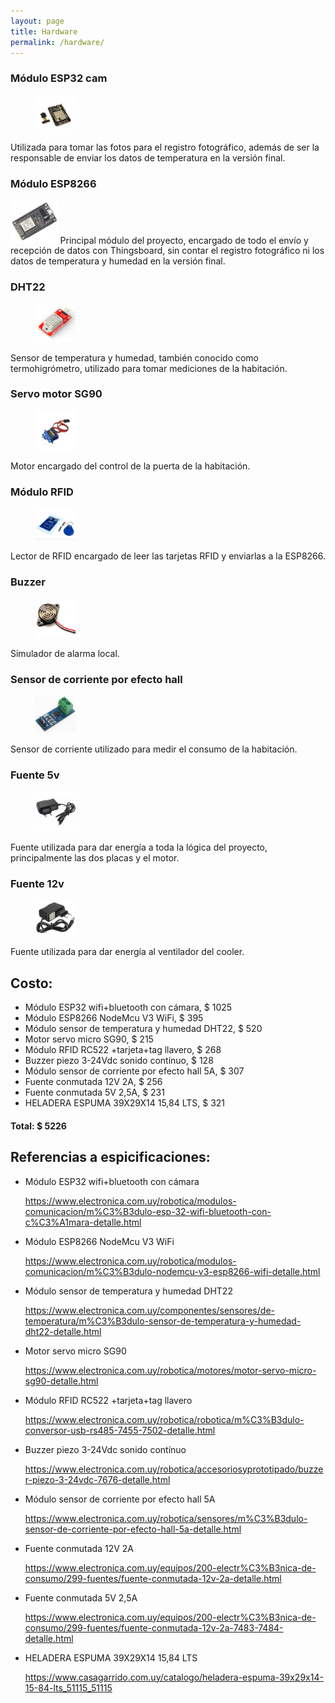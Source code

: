```yaml
---
layout: page
title: Hardware
permalink: /hardware/
---
```

### Módulo ESP32 cam

<figure>
    <img src= "https://raw.githubusercontent.com/SisCom-PI2-2023-2/proyecto-keep-it-cool/main/docs/assets/ESP32Cam.png" width="15%" height="15%">
</figure>


Utilizada para tomar las fotos para el registro fotográfico, además de ser la responsable de enviar los datos de temperatura en la versión final.

### Módulo ESP8266

<div>
    <img src= "https://raw.githubusercontent.com/SisCom-PI2-2023-2/proyecto-keep-it-cool/main/docs/assets/Esp8266.jpg" width="15%" height="15%">
    <span>Principal módulo del proyecto, encargado de todo el envío y recepción de datos con Thingsboard, sin contar el registro fotográfico ni los datos de temperatura y humedad en la versión final.</span>
</div>

### DHT22

<figure>
    <img src= "https://raw.githubusercontent.com/SisCom-PI2-2023-2/proyecto-keep-it-cool/main/docs/assets/dht22.jpg" width="15%" height="15%">
</figure>

Sensor de temperatura y humedad, también conocido como termohigrómetro, utilizado para tomar mediciones de la habitación.

### Servo motor SG90

<figure>
    <img src= "https://raw.githubusercontent.com/SisCom-PI2-2023-2/proyecto-keep-it-cool/main/docs/assets/servo.jpg" width="15%" height="15%">
</figure>

Motor encargado del control de la puerta de la habitación.

### Módulo RFID

<figure>
    <img src= "https://raw.githubusercontent.com/SisCom-PI2-2023-2/proyecto-keep-it-cool/main/docs/assets/rfid.jpg" width="15%" height="15%">
</figure>

Lector de RFID encargado de leer las tarjetas RFID y enviarlas a la ESP8266.

### Buzzer

<figure>
    <img src= "https://raw.githubusercontent.com/SisCom-PI2-2023-2/proyecto-keep-it-cool/main/docs/assets/buzzer.jpg" width="15%" height="15%">
</figure>

Simulador de alarma local.

### Sensor de corriente por efecto hall

<figure>
    <img src= "https://raw.githubusercontent.com/SisCom-PI2-2023-2/proyecto-keep-it-cool/main/docs/assets/sensorCorriente.jpg" width="15%" height="15%">
</figure>

Sensor de corriente utilizado para medir el consumo de la habitación.

### Fuente 5v

<figure>
    <img src= "https://raw.githubusercontent.com/SisCom-PI2-2023-2/proyecto-keep-it-cool/main/docs/assets/fuente5.jpg" width="15%" height="15%">
</figure>

Fuente utilizada para dar energía a toda la lógica del proyecto, principalmente las dos placas y el motor.

### Fuente 12v

<figure>
    <img src= "https://raw.githubusercontent.com/SisCom-PI2-2023-2/proyecto-keep-it-cool/main/docs/assets/fuente12.jpg" width="15%" height="15%">
</figure>

Fuente utilizada para dar energía al ventilador del cooler.


## Costo:

* Módulo ESP32 wifi+bluetooth con cámara, $ 1025
* Módulo ESP8266 NodeMcu V3 WiFi, $ 395
* Módulo sensor de temperatura y humedad DHT22, $ 520
* Motor servo micro SG90, $ 215
* Módulo RFID RC522 +tarjeta+tag llavero, $ 268
* Buzzer piezo 3-24Vdc sonido contínuo, $ 128
* Módulo sensor de corriente por efecto hall 5A, $ 307
* Fuente conmutada 12V 2A, $ 256
* Fuente conmutada 5V 2,5A, $ 231
* HELADERA ESPUMA 39X29X14 15,84 LTS, $ 321
#### Total: $ 5226

## Referencias a espicificaciones:

* Módulo ESP32 wifi+bluetooth con cámara
  
  <https://www.electronica.com.uy/robotica/modulos-comunicacion/m%C3%B3dulo-esp-32-wifi-bluetooth-con-c%C3%A1mara-detalle.html>
  
* Módulo ESP8266 NodeMcu V3 WiFi
  
  <https://www.electronica.com.uy/robotica/modulos-comunicacion/m%C3%B3dulo-nodemcu-v3-esp8266-wifi-detalle.html>
  
* Módulo sensor de temperatura y humedad DHT22
  
  <https://www.electronica.com.uy/componentes/sensores/de-temperatura/m%C3%B3dulo-sensor-de-temperatura-y-humedad-dht22-detalle.html>
  
* Motor servo micro SG90
  
  <https://www.electronica.com.uy/robotica/motores/motor-servo-micro-sg90-detalle.html>
  
* Módulo RFID RC522 +tarjeta+tag llavero
  
  <https://www.electronica.com.uy/robotica/robotica/m%C3%B3dulo-conversor-usb-rs485-7455-7502-detalle.html>
  
* Buzzer piezo 3-24Vdc sonido contínuo
  
  <https://www.electronica.com.uy/robotica/accesoriosyprototipado/buzzer-piezo-3-24vdc-7676-detalle.html>
  
* Módulo sensor de corriente por efecto hall 5A
  
  <https://www.electronica.com.uy/robotica/sensores/m%C3%B3dulo-sensor-de-corriente-por-efecto-hall-5a-detalle.html>
  
* Fuente conmutada 12V 2A
  
  <https://www.electronica.com.uy/equipos/200-electr%C3%B3nica-de-consumo/299-fuentes/fuente-conmutada-12v-2a-detalle.html>
  
* Fuente conmutada 5V 2,5A
  
  <https://www.electronica.com.uy/equipos/200-electr%C3%B3nica-de-consumo/299-fuentes/fuente-conmutada-12v-2a-7483-7484-detalle.html>
  
* HELADERA ESPUMA 39X29X14 15,84 LTS
  
  <https://www.casagarrido.com.uy/catalogo/heladera-espuma-39x29x14-15-84-lts_51115_51115>
  

